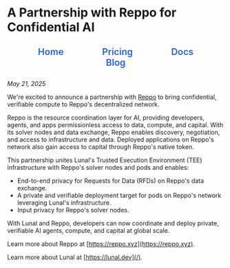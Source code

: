 # A Partnership with Reppo for Confidential AI

<div align="center" style="margin: 2em 0;">
  <nav style="font-size: 1.5em; font-weight: 600;">
    <a href="/README.md" style="text-decoration: none; margin: 0 2em; color: #2563eb; transition: color 0.3s ease;">Home</a>
    <a href="/pricing.md" style="text-decoration: none; margin: 0 2em; color: #2563eb; transition: color 0.3s ease;">Pricing</a>
    <a href="/docs/README.md" style="text-decoration: none; margin: 0 2em; color: #2563eb; transition: color 0.3s ease;">Docs</a>
    <a href="/blog/README.md" style="text-decoration: none; margin: 0 2em; color: #2563eb; transition: color 0.3s ease;">Blog</a>
  </nav>
</div>

*May 21, 2025*

We're excited to announce a partnership with [Reppo](https://reppo.xyz/) to bring confidential, verifiable compute to Reppo's decentralized network.

Reppo is the resource coordination layer for AI, providing developers, agents, and apps permissionless access to data, compute, and capital. With its solver nodes and data exchange, Reppo enables discovery, negotiation, and access to infrastructure and data. Deployed applications on Reppo's network also gain access to capital through Reppo's native token.

This partnership unites Lunal's Trusted Execution Environment (TEE) infrastructure with Reppo's solver nodes and pods and enables:

- End-to-end privacy for Requests for Data (RFDs) on Reppo's data exchange.
- A private and verifiable deployment target for pods on Reppo's network leveraging Lunal's infrastructure.
- Input privacy for Reppo's solver nodes.

With Lunal and Reppo, developers can now coordinate and deploy private, verifiable AI agents, compute, and capital at global scale.

Learn more about Reppo at [https://reppo.xyz](https://reppo.xyz).

Learn more about Lunal at [https://lunal.dev](/).